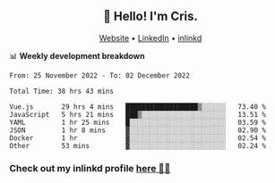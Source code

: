 
<h2 align="center">👋 Hello! I'm Cris.</h2>
<p align="center">
  <a href="https://www.criscunas.dev">Website</a> •
  <a href="https://www.linkedin.com/in/cristophercunas/">LinkedIn</a> •
  <a href="https://www.inlinkd.app">inlinkd</a>
  
</p>


📊 **Weekly development breakdown**
<!--START_SECTION:waka-->

```text
From: 25 November 2022 - To: 02 December 2022

Total Time: 38 hrs 43 mins

Vue.js       29 hrs 4 mins   ██████████████████▒░░░░░░   73.40 %
JavaScript   5 hrs 21 mins   ███▒░░░░░░░░░░░░░░░░░░░░░   13.51 %
YAML         1 hr 25 mins    █░░░░░░░░░░░░░░░░░░░░░░░░   03.59 %
JSON         1 hr 8 mins     ▓░░░░░░░░░░░░░░░░░░░░░░░░   02.90 %
Docker       1 hr            ▓░░░░░░░░░░░░░░░░░░░░░░░░   02.54 %
Other        53 mins         ▓░░░░░░░░░░░░░░░░░░░░░░░░   02.24 %
```

<!--END_SECTION:waka-->

<div> 
  <h3>Check out my inlinkd profile
  <a href="https://www.inlinkd.app/link/cristophercunas">here 👨‍💻</a>
  </h3>
</div>
